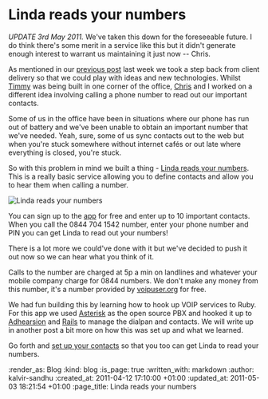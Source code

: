 Linda reads your numbers
==========

*UPDATE 3rd May 2011.* We've taken this down for the foreseeable future.  I do think there's some merit in a service like this but it didn't generate enough interest to warrant us maintaining it just now -- Chris.

As mentioned in our [previous post][previous] last week we took a step back from client delivery so that we could play with ideas and new technologies. Whilst [Timmy][timmy] was being built in one corner of the office, [Chris][chris] and I worked on a different idea involving calling a phone number to read out our important contacts.

Some of us in the office have been in situations where our phone has run out of battery and we've been unable to obtain an important number that we've needed. Yeah, sure, some of us sync contacts out to the web but when you're stuck somewhere without internet cafés or out late where everything is closed, you're stuck.

So with this problem in mind we built a thing - [Linda reads your numbers][linda]. This is a really basic service allowing you to define contacts and allow you to hear them when calling a number.

![Linda reads your numbers][linda-screenshot]

You can sign up to the [app][linda] for free and enter up to 10 important contacts. When you call the 0844 704 1542  number, enter your phone number and PIN you can get Linda to read out your numbers!

There is a lot more we could've done with it but we've decided to push it out now so we can hear what you think of it.

Calls to the number are charged at 5p a min on landlines and whatever your mobile company charge for 0844 numbers. We don't make any money from this number, it's a number provided by [voipuser.org](http://voipuser.org) for free.

We had fun building this by learning how to hook up VOIP services to Ruby. For this app we used [Asterisk](http://www.asterisk.org/) as the open source PBX and hooked it up to [Adhearsion](http://adhearsion.com/) and [Rails](http://rubyonrails.org/) to manage the dialpan and contacts. We will write up in another post a bit more on how this was set up and what we learned.

Go forth and [set up your contacts][linda] so that you too can get Linda to read your numbers.

[fr]: /
[linda]: http://linda.gofreerange.com
[timmy]: /timmy
[chris]: http://chrisroos.co.uk/
[previous]: /say-hello-to-timmy-printface
[SIP]: http://en.wikipedia.org/wiki/Session_Initiation_Protocol

[linda-screenshot]: /images/blog/linda-reads-numbers-screen.png

:render_as: Blog
:kind: blog
:is_page: true
:written_with: markdown
:author: kalvir-sandhu
:created_at: 2011-04-12 17:10:00 +01:00
:updated_at: 2011-05-03 18:21:54 +01:00
:page_title: Linda reads your numbers
